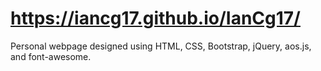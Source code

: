 # https://iancg17.github.io/IanCg17/
Personal webpage designed using HTML, CSS, Bootstrap, jQuery, aos.js, and font-awesome. 
